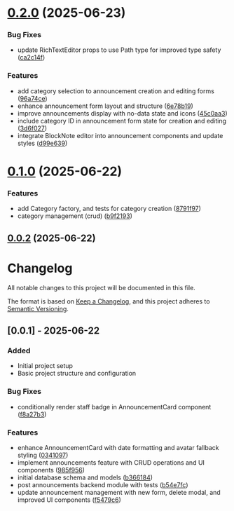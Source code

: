 # [0.2.0](https://github.com/rmirandasv/intrahub/compare/v0.1.0...v0.2.0) (2025-06-23)


### Bug Fixes

* update RichTextEditor props to use Path type for improved type safety ([ca2c14f](https://github.com/rmirandasv/intrahub/commit/ca2c14f92304d83e15b81f3123f526428bc57d37))


### Features

* add category selection to announcement creation and editing forms ([96a74ce](https://github.com/rmirandasv/intrahub/commit/96a74ceee4631a9bd976e9d1e70637a74b6c112a))
* enhance announcement form layout and structure ([6e78b19](https://github.com/rmirandasv/intrahub/commit/6e78b19ca1849e50cce9efef006312ab92347569))
* improve announcements display with no-data state and icons ([45c0aa3](https://github.com/rmirandasv/intrahub/commit/45c0aa3749754b69c36c1e22ca81cfe452855501))
* include category ID in announcement form state for creation and editing ([3d6f027](https://github.com/rmirandasv/intrahub/commit/3d6f0274c976ee6b3931ae815c5b84cd79d47614))
* integrate BlockNote editor into announcement components and update styles ([d99e639](https://github.com/rmirandasv/intrahub/commit/d99e639a625a7687faa3fa53b0a6361461ee1425))

# [0.1.0](https://github.com/rmirandasv/intrahub/compare/v0.0.2...v0.1.0) (2025-06-22)


### Features

* add Category factory, and tests for category creation ([8791f97](https://github.com/rmirandasv/intrahub/commit/8791f9767736beb387dee716cb3248fcd8c0acc9))
* category management (crud) ([b9f2193](https://github.com/rmirandasv/intrahub/commit/b9f2193b49062812564d43ea44c90a9375ed3d3c))

## [0.0.2](https://github.com/rmirandasv/intrahub/compare/v0.0.1...v0.0.2) (2025-06-22)

# Changelog

All notable changes to this project will be documented in this file.

The format is based on [Keep a Changelog](https://keepachangelog.com/en/1.0.0/),
and this project adheres to [Semantic Versioning](https://semver.org/spec/v2.0.0.html).

## [0.0.1] - 2025-06-22

### Added
- Initial project setup
- Basic project structure and configuration

### Bug Fixes

* conditionally render staff badge in AnnouncementCard component ([f8a27b3](https://github.com/rmirandasv/intrahub/commit/f8a27b37bd177cfda4b9ff25a4ff35f4ee5adc58))


### Features

* enhance AnnouncementCard with date formatting and avatar fallback styling ([0341097](https://github.com/rmirandasv/intrahub/commit/0341097bbaf7aa16f9918219fc0a678ee2e7b05a))
* implement announcements feature with CRUD operations and UI components ([985f956](https://github.com/rmirandasv/intrahub/commit/985f95629cbdeac5cbc8cafa212127770e5ad3a2))
* initial database schema and models ([b366184](https://github.com/rmirandasv/intrahub/commit/b3661845912c180e961ba37f7992fcc990eac70f))
* post announcements backend module with tests ([b54e7fc](https://github.com/rmirandasv/intrahub/commit/b54e7fcb3a0480f15d61b4725bd18e74ffb4b050))
* update announcement management with new form, delete modal, and improved UI components ([f5479c6](https://github.com/rmirandasv/intrahub/commit/f5479c69c1eb1163f2692dc580d8d0c5618695d0))
